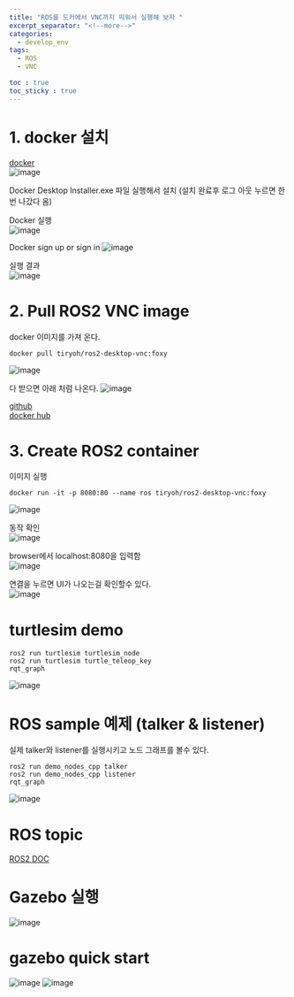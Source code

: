 ```yaml
---
title: "ROS를 도커에서 VNC까지 띄워서 실행해 보자 "
excerpt_separator: "<!--more-->"
categories:
  - develop_env
tags:
  - ROS
  - VNC

toc : true
toc_sticky : true
---
```


# 1. docker 설치
[docker](https://www.docker.com/)   
![image](https://github.com/younlea/younlea.github.io/assets/1435846/a9f859b3-bd95-45a3-84d2-07d9aa5760ed)


Docker Desktop Installer.exe 파일 실행해서 설치 (설치 완료후 로그 아웃 누르면 한번 나갔다 옴)    

Docker 실행   
![image](https://github.com/younlea/younlea.github.io/assets/1435846/39f21be3-b4f3-441e-9d93-e5207c9e7916)

Docker sign up or sign in 
![image](https://github.com/younlea/younlea.github.io/assets/1435846/02c75587-0141-4f18-b99c-86a9f53325d3)

실행 결과  
![image](https://github.com/younlea/younlea.github.io/assets/1435846/5c0c0983-9615-42ec-85f4-93ba3820ff9f)


# 2. Pull ROS2 VNC image  
docker 이미지를 가져 온다.   
```
docker pull tiryoh/ros2-desktop-vnc:foxy  
```
![image](https://github.com/younlea/younlea.github.io/assets/1435846/6d02ed6d-6cbc-4a69-9f30-85b056945668)

다 받으면 아래 처럼 나온다. 
![image](https://github.com/younlea/younlea.github.io/assets/1435846/b202b476-74ea-4e67-ac60-511cf948128c)

[github](https://github.com/Tiryoh/docker-ros2-desktop-vnc)    
[docker hub](https://hub.docker.com/r/tiryoh/ros2-desktop-vnc)   

# 3. Create ROS2 container   
이미지 실행 
```
docker run -it -p 8080:80 --name ros tiryoh/ros2-desktop-vnc:foxy  
```
![image](https://github.com/younlea/younlea.github.io/assets/1435846/655293e1-eb85-448e-a1cb-85497b0bb907)

동작 확인   
![image](https://github.com/younlea/younlea.github.io/assets/1435846/60471729-b00b-487c-8afd-99f41b599533)


browser에서 localhost:8080을 입력함   
![image](https://github.com/younlea/younlea.github.io/assets/1435846/964c128c-aa61-470e-8bed-f3089afff67f)

연결을 누르면 UI가 나오는걸 확인할수 있다.        
![image](https://github.com/younlea/younlea.github.io/assets/1435846/33e8bc3d-ed83-4147-8717-36a5a746209a)



# turtlesim demo    
``` 
ros2 run turtlesim turtlesim_node
ros2 run turtlesim turtle_teleop_key
rqt_graph
```
![image](https://github.com/younlea/younlea.github.io/assets/1435846/087a13a9-3296-47d0-bc2c-00df24a59c8d)



# ROS sample 예제 (talker & listener)   
실제 talker와 listener를 실행시키고 노드 그래프를 볼수 있다.  
```
ros2 run demo_nodes_cpp talker
ros2 run demo_nodes_cpp listener
rqt_graph
```
![image](https://github.com/younlea/younlea.github.io/assets/1435846/6a8a7259-91ab-4d5f-b752-18cd7b4578fa)


# ROS topic  
[ROS2 DOC](https://docs.ros.org/en/foxy/Tutorials/Beginner-CLI-Tools/Understanding-ROS2-Topics/Understanding-ROS2-Topics.html)   

# Gazebo 실행   
![image](https://github.com/younlea/younlea.github.io/assets/1435846/65438323-1c6f-495a-b37f-9f7ccbbd10b4)


# gazebo quick start   
![image](https://github.com/younlea/younlea.github.io/assets/1435846/fac651c9-0b8a-44c9-94f1-5e57d25298c5)
![image](https://github.com/younlea/younlea.github.io/assets/1435846/0fbb7a99-caa9-4fb4-b741-f7b0800cd04f)

